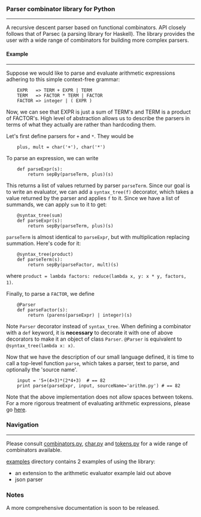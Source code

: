 ### Parser combinator library for Python
---

A recursive descent parser based on functional combinators. API closely follows
that of Parsec (a parsing library for Haskell). The library provides the user with
a wide range of combinators for building more complex parsers.

#### Example
---
Suppose we would like to parse and evaluate arithmetic expressions adhering to
this simple context-free grammar:
```
    EXPR   => TERM + EXPR | TERM
    TERM   => FACTOR * TERM | FACTOR
    FACTOR => integer | ( EXPR )
```

Now, we can see that EXPR is just a sum of TERM's and TERM is a product
of FACTOR's. High level of abstraction allows us to describe the parsers
in terms of what they actually are rather than hardcoding them.

Let's first define parsers for `+` and `*`. They would be
```
    plus, mult = char('+'), char('*')
```
To parse an expression, we can write

```
    def parseExpr(s):
        return sepBy(parseTerm, plus)(s)
```

This returns a list of values returned by parser `parseTerm`. Since our goal
is to write an evaluator, we can add a `syntax_tree(f)` decorator, which
takes a value returned by the parser and applies `f` to it. Since we have a
list of summands, we can apply `sum` to it to get:

```
    @syntax_tree(sum)
    def parseExpr(s):
        return sepBy(parseTerm, plus)(s)
```

`parseTerm` is almost identical to `parseExpr`, but with multiplication
replacing summation. Here's code for it:

```
    @syntax_tree(product)
    def parseTerm(s):
        return sepBy(parseFactor, mult)(s)
```

where `product = lambda factors: reduce(lambda x, y: x * y, factors, 1)`.

Finally, to parse a `FACTOR`, we define

```
    @Parser
    def parseFactor(s):
        return (parens(parseExpr) | integer)(s)
```

Note `Parser` decorator instead of `syntax_tree`. When defining a combinator
with a `def` keyword, it is **necessary** to decorate it with one of above
decorators to make it an object of class `Parser`. `@Parser` is equivalent to
`@syntax_tree(lambda x: x)`.

Now that we have the description of our small language defined, it is time to
call a top-level function `parse`, which takes a parser, text to parse, and
optionally the 'source name'.

```
    input = '5+(4+3)*(2*4+3)  # == 82
    print parse(parseExpr, input, sourceName='arithm.py') # == 82
```

Note that the above implementation does not allow spaces between tokens. For
a more rigorous treatment of evaluating arithmetic expressions, please go
[here](examples/arithm.py).


### Navigation
---
Please consult [combinators.py](parsec/combinators.py), [char.py](parsec/char.py) and [tokens.py](parsec/tokens.py)
for a wide range of combinators available.

[examples](examples) directory contains 2 examples of using the library:
- an extension to the arithmetic evaluator example laid out above
- json parser


### Notes

A more comprehensive documentation is soon to be released.
